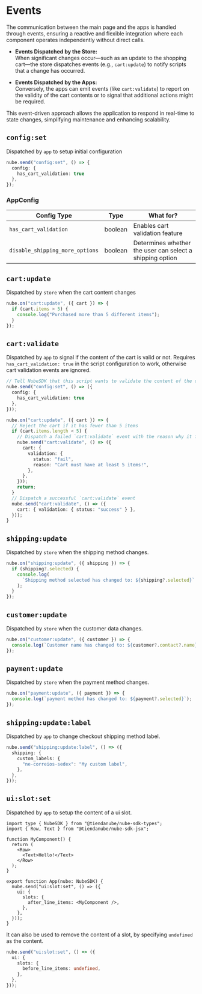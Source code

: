 # Events

The communication between the main page and the apps is handled through events, ensuring a reactive and flexible integration where each component operates independently without direct calls.

- **Events Dispatched by the Store:**  
  When significant changes occur—such as an update to the shopping cart—the store dispatches events (e.g., `cart:update`) to notify scripts that a change has occurred.

- **Events Dispatched by the Apps:**  
  Conversely, the apps can emit events (like `cart:validate`) to report on the validity of the cart contents or to signal that additional actions might be required.

This event-driven approach allows the application to respond in real-time to state changes, simplifying maintenance and enhancing scalability.

## `config:set`

Dispatched by `app` to setup initial configuration

```typescript title="Example"
nube.send("config:set", () => {
  config: {
    has_cart_validation: true
  },
});
```

### AppConfig

| Config Type                     | Type    | What for?                                                |
| ------------------------------- | ------- | -------------------------------------------------------- |
| `has_cart_validation`           | boolean | Enables cart validation feature                          |
| `disable_shipping_more_options` | boolean | Determines whether the user can select a shipping option |

## `cart:update`

Dispatched by `store` when the cart content changes

```typescript title="Example"
nube.on("cart:update", ({ cart }) => {
  if (cart.items > 5) {
    console.log("Purchased more than 5 different items");
  }
});
```

## `cart:validate`

Dispatched by `app` to signal if the content of the cart is valid or not. Requires `has_cart_validation: true` in the script configuration to work, otherwise cart validation events are ignored.

```typescript title="Example"
// Tell NubeSDK that this script wants to validate the content of the cart
nube.send("config:set", () => ({
  config: {
    has_cart_validation: true
  },
}));

nube.on("cart:update", ({ cart }) => {
  // Reject the cart if it has fewer than 5 items
  if (cart.items.length < 5) {
    // Dispatch a failed `cart:validate` event with the reason why it failed to validate
    nube.send("cart:validate", () => ({
      cart: {
        validation: {
          status: "fail",
          reason: "Cart must have at least 5 items!",
        },
      },
    }));
    return;
  }
  // Dispatch a successful `cart:validate` event
  nube.send("cart:validate", () => ({
    cart: { validation: { status: "success" } },
  }));
}
```

## `shipping:update`

Dispatched by `store` when the shipping method changes.

```typescript
nube.on("shipping:update", ({ shipping }) => {
  if (shipping?.selected) {
    console.log(
      `Shipping method selected has changed to: ${shipping?.selected}`
    );
  }
});
```

## `customer:update`

Dispatched by `store` when the customer data changes.

```typescript
nube.on("customer:update", ({ customer }) => {
  console.log(`Customer name has changed to: ${customer?.contact?.name}`);
});
```

## `payment:update`

Dispatched by `store` when the payment method changes.

```typescript
nube.on("payment:update", ({ payment }) => {
  console.log(`payment method has changed to: ${payment?.selected}`);
});
```

## `shipping:update:label`

Dispatched by `app` to change checkout shipping method label.

```typescript
nube.send("shipping:update:label", () => ({
  shipping: {
    custom_labels: {
      "ne-correios-sedex": "My custom label",
    },
  },
}));
```

## `ui:slot:set`

Dispatched by `app` to setup the content of a ui slot.

```tsx
import type { NubeSDK } from "@tiendanube/nube-sdk-types";
import { Row, Text } from "@tiendanube/nube-sdk-jsx";

function MyComponent() {
  return (
    <Row>
      <Text>Hello!</Text>
    </Row>
  );
}

export function App(nube: NubeSDK) {
  nube.send("ui:slot:set", () => ({
    ui: {
      slots: {
        after_line_items: <MyComponent />,
      },
    },
  }));
}
```

It can also be used to remove the content of a slot, by specifying `undefined` as the content.

```typescript title="Example"
nube.send("ui:slot:set", () => ({
  ui: {
    slots: {
      before_line_items: undefined,
    },
  },
}));
```

